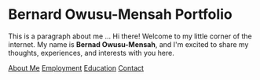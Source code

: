 # Bernard Owusu-Mensah Portfolio

This is a paragraph about me ...
Hi there! Welcome to my little corner of the internet. My name is **Bernad Owusu-Mensah**, and I'm excited to share my thoughts, experiences, and interests with you here. 


[About Me](about.markdown)
[Employment](employment)
[Education](education)
[Contact](contact)
